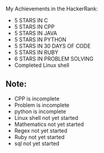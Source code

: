 My Achievements in the HackerRank:
- 5 STARS IN C
- 5 STARS IN CPP
- 5 STARS IN JAVA 
- 5 STARS IN PYTHON
- 5 STARS IN 30 DAYS OF CODE
- 5 STARS IN RUBY
- 6 STARS IN PROBLEM SOLVING
- Completed Linux shell

Note:
---
- CPP is incomplete
- Problem is incomplete 
- python is incomplete
- Linux shell not yet started
- Mathematics not yet started 
- Regex not yet started
- Ruby not yet started
- sql not yet started
